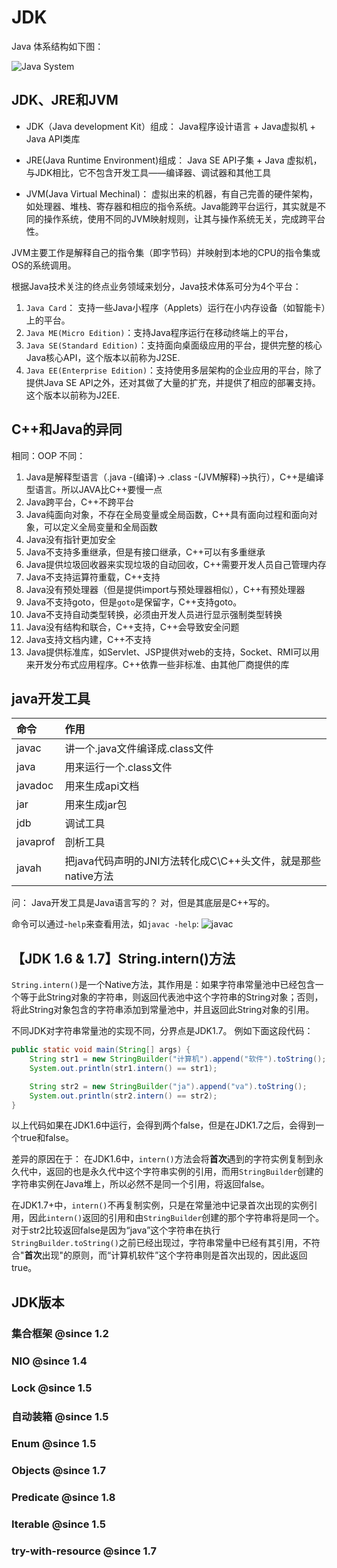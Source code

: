 
# JDK
Java 体系结构如下图：

![Java System](http://ovn0i3kdg.bkt.clouddn.com/Java_System.png)

## JDK、JRE和JVM
* JDK（Java development Kit）组成：
Java程序设计语言 + Java虚拟机 + Java API类库

* JRE(Java Runtime Environment)组成：
Java SE API子集 + Java 虚拟机，与JDK相比，它不包含开发工具——编译器、调试器和其他工具

* JVM(Java Virtual Mechinal)：
虚拟出来的机器，有自己完善的硬件架构，如处理器、堆栈、寄存器和相应的指令系统。Java能跨平台运行，其实就是不同的操作系统，使用不同的JVM映射规则，让其与操作系统无关，完成跨平台性。

JVM主要工作是解释自己的指令集（即字节码）并映射到本地的CPU的指令集或OS的系统调用。


根据Java技术关注的终点业务领域来划分，Java技术体系可分为4个平台：
1. `Java Card`： 支持一些Java小程序（Applets）运行在小内存设备（如智能卡）上的平台。
2. `Java ME(Micro Edition)`：支持Java程序运行在移动终端上的平台，
3. `Java SE(Standard Edition)`：支持面向桌面级应用的平台，提供完整的核心Java核心API，这个版本以前称为J2SE.
4. `Java EE(Enterprise Edition)`：支持使用多层架构的企业应用的平台，除了提供Java SE API之外，还对其做了大量的扩充，并提供了相应的部署支持。这个版本以前称为J2EE.

## C++和Java的异同
相同：OOP
不同：
1. Java是解释型语言（.java -(编译)-> .class -(JVM解释)->执行），C++是编译型语言。所以JAVA比C++要慢一点
2. Java跨平台，C++不跨平台
3. Java纯面向对象，不存在全局变量或全局函数，C++具有面向过程和面向对象，可以定义全局变量和全局函数
4. Java没有指针更加安全
5. Java不支持多重继承，但是有接口继承，C++可以有多重继承
6. Java提供垃圾回收器来实现垃圾的自动回收，C++需要开发人员自己管理内存
7. Java不支持运算符重载，C++支持
8. Java没有预处理器（但是提供import与预处理器相似），C++有预处理器
9. Java不支持goto，但是`goto`是保留字，C++支持goto。
10. Java不支持自动类型转换，必须由开发人员进行显示强制类型转换
11. Java没有结构和联合，C++支持，C++会导致安全问题
12. Java支持文档内建，C++不支持
13. Java提供标准库，如Servlet、JSP提供对web的支持，Socket、RMI可以用来开发分布式应用程序。C++依靠一些非标准、由其他厂商提供的库

## java开发工具

| 命令 | 作用 |
| :------------- | :------------- |
|javac   |  讲一个.java文件编译成.class文件 |
| java | 用来运行一个.class文件 |
|  javadoc |用来生成api文档   |
|jar   |用来生成jar包   |
|jdb   | 调试工具  |
|javaprof   | 剖析工具  |
|javah   |把java代码声明的JNI方法转化成C\C++头文件，就是那些native方法  |

问： Java开发工具是Java语言写的？
对，但是其底层是C++写的。

命令可以通过-`help`来查看用法，如`javac -help`:
![javac](http://ovn0i3kdg.bkt.clouddn.com/javac.png)

## 【JDK 1.6 & 1.7】String.intern()方法
`String.intern()`是一个Native方法，其作用是：如果字符串常量池中已经包含一个等于此String对象的字符串，则返回代表池中这个字符串的String对象；否则，将此String对象包含的字符串添加到常量池中，并且返回此String对象的引用。

不同JDK对字符串常量池的实现不同，分界点是JDK1.7。
例如下面这段代码：
```Java
public static void main(String[] args) {
    String str1 = new StringBuilder("计算机").append("软件").toString();
    System.out.println(str1.intern() == str1);

    String str2 = new StringBuilder("ja").append("va").toString();
    System.out.println(str2.intern() == str2);
}
```
以上代码如果在JDK1.6中运行，会得到两个false，但是在JDK1.7之后，会得到一个true和false。

差异的原因在于：
在JDK1.6中，`intern()`方法会将**首次**遇到的字符实例复制到永久代中，返回的也是永久代中这个字符串实例的引用，而用`StringBuilder`创建的字符串实例在Java堆上，所以必然不是同一个引用，将返回false。

在JDK1.7+中，`intern()`不再复制实例，只是在常量池中记录首次出现的实例引用，因此`intern()`返回的引用和由`StringBuilder`创建的那个字符串将是同一个。对于str2比较返回false是因为“java”这个字符串在执行`StringBuilder.toString()`之前已经出现过，字符串常量中已经有其引用，不符合"**首次**出现"的原则，而“计算机软件”这个字符串则是首次出现的，因此返回true。



## JDK版本

### 集合框架 @since 1.2
### NIO @since 1.4
### Lock @since 1.5
### 自动装箱 @since 1.5
### Enum @since 1.5
### Objects @since 1.7
### Predicate @since 1.8
### Iterable @since 1.5
### try-with-resource @since 1.7

